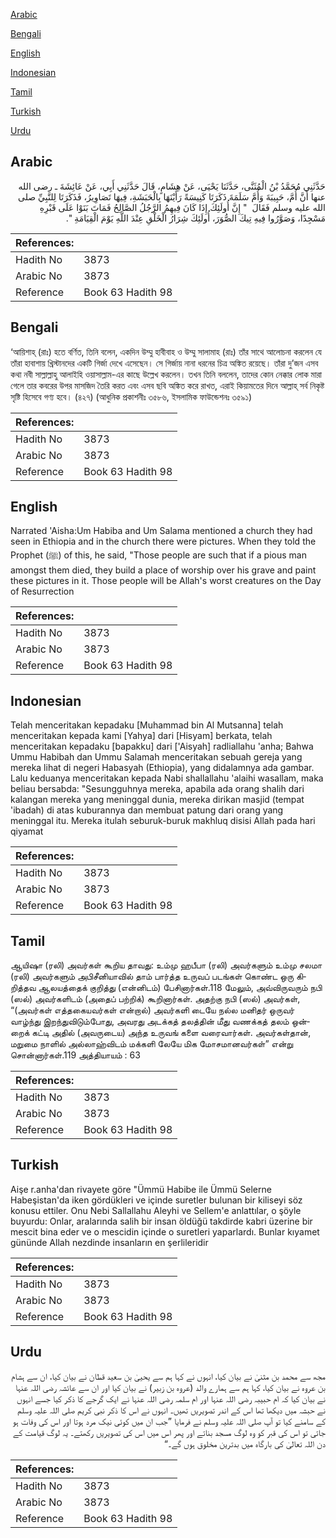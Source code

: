 [Arabic](#arabic)

[Bengali](#bengali)

[English](#english)

[Indonesian](#indonesian)

[Tamil](#tamil)

[Turkish](#turkish)

[Urdu](#urdu)

## Arabic


<div dir="rtl" lang="ar" style={{fontSize:'larger',backgroundColor:'#f8f9fa',padding:20}}>
حَدَّثَنِي مُحَمَّدُ بْنُ الْمُثَنَّى، حَدَّثَنَا يَحْيَى، عَنْ هِشَامٍ، قَالَ حَدَّثَنِي أَبِي، عَنْ عَائِشَةَ ـ رضى الله عنها أَنَّ أُمَّ، حَبِيبَةَ وَأُمَّ سَلَمَةَ ذَكَرَتَا كَنِيسَةً رَأَيْنَهَا بِالْحَبَشَةِ، فِيهَا تَصَاوِيرُ، فَذَكَرَتَا لِلنَّبِيِّ صلى الله عليه وسلم فَقَالَ ‏ "‏ إِنَّ أُولَئِكَ إِذَا كَانَ فِيهِمُ الرَّجُلُ الصَّالِحُ فَمَاتَ بَنَوْا عَلَى قَبْرِهِ مَسْجِدًا، وَصَوَّرُوا فِيهِ تِيكَ الصُّوَرَ، أُولَئِكَ شِرَارُ الْخَلْقِ عِنْدَ اللَّهِ يَوْمَ الْقِيَامَةِ ‏"‏‏.‏
</div>
<div style={{backgroundColor:'#f8f9fa',padding:20, marginBottom: 10}}><table> <thead> <tr> <th>References:</th> <th></th> </tr> </thead> <tbody><tr><td>Hadith No</td><td>3873</td></tr><tr><td>Arabic No</td><td>3873</td></tr><tr><td>Reference</td><td>Book 63 Hadith 98</td></tr></tbody></table></div>

## Bengali


<div dir="ltr" lang="bn" style={{fontSize:'larger',backgroundColor:'#f8f9fa',padding:20}}>
‘আয়িশাহ্ (রাঃ) হতে বর্ণিত, তিনি বলেন, একদিন উম্মু হাবীবাহ ও উম্মু সালামাহ (রাঃ) তাঁর সাথে আলোচনা করলেন যে তাঁরা হাবাশায় খ্রিস্টানদের একটি গির্জা দেখে এসেছেন। সে গির্জায় নানা ধরনের চিত্র অঙ্কিত রয়েছে। তাঁরা দু’জন এসব কথা নবী সাল্লাল্লাহু আলাইহি ওয়াসাল্লাম-এর কাছে উল্লেখ করলেন। তখন তিনি বললেন, তাদের কোন নেক্কার লোক মারা গেলে তার কবরের উপর মাসজিদ তৈরি করত এবং এসব ছবি অঙ্কিত করে রাখত, এরাই কিয়ামতের দিনে আল্লাহ্ সর্ব নিকৃষ্ট সৃষ্টি হিসেবে গণ্য হবে। (৪২৭) (আধুনিক প্রকাশনীঃ ৩৫৮৬, ইসলামিক ফাউন্ডেশনঃ ৩৫৯১)
</div>
<div style={{backgroundColor:'#f8f9fa',padding:20, marginBottom: 10}}><table> <thead> <tr> <th>References:</th> <th></th> </tr> </thead> <tbody><tr><td>Hadith No</td><td>3873</td></tr><tr><td>Arabic No</td><td>3873</td></tr><tr><td>Reference</td><td>Book 63 Hadith 98</td></tr></tbody></table></div>

## English


<div dir="ltr" lang="en" style={{fontSize:'larger',backgroundColor:'#f8f9fa',padding:20}}>
Narrated 'Aisha:Um Habiba and Um Salama mentioned a church they had seen in Ethiopia and in the church there were pictures. When they told the Prophet (ﷺ) of this, he said, "Those people are such that if a pious man amongst them died, they build a place of worship over his grave and paint these pictures in it. Those people will be Allah's worst creatures on the Day of Resurrection
</div>
<div style={{backgroundColor:'#f8f9fa',padding:20, marginBottom: 10}}><table> <thead> <tr> <th>References:</th> <th></th> </tr> </thead> <tbody><tr><td>Hadith No</td><td>3873</td></tr><tr><td>Arabic No</td><td>3873</td></tr><tr><td>Reference</td><td>Book 63 Hadith 98</td></tr></tbody></table></div>

## Indonesian


<div dir="ltr" lang="id" style={{fontSize:'larger',backgroundColor:'#f8f9fa',padding:20}}>
Telah menceritakan kepadaku [Muhammad bin Al Mutsanna] telah menceritakan kepada kami [Yahya] dari [Hisyam] berkata, telah menceritakan kepadaku [bapakku] dari ['Aisyah] radliallahu 'anha; Bahwa Ummu Habibah dan Ummu Salamah menceritakan sebuah gereja yang mereka lihat di negeri Habasyah (Ethiopia), yang didalamnya ada gambar. Lalu keduanya menceritakan kepada Nabi shallallahu 'alaihi wasallam, maka beliau bersabda: "Sesungguhnya mereka, apabila ada orang shalih dari kalangan mereka yang meninggal dunia, mereka dirikan masjid (tempat 'ibadah) di atas kuburannya dan membuat patung dari orang yang meninggal itu. Mereka itulah seburuk-buruk makhluq disisi Allah pada hari qiyamat
</div>
<div style={{backgroundColor:'#f8f9fa',padding:20, marginBottom: 10}}><table> <thead> <tr> <th>References:</th> <th></th> </tr> </thead> <tbody><tr><td>Hadith No</td><td>3873</td></tr><tr><td>Arabic No</td><td>3873</td></tr><tr><td>Reference</td><td>Book 63 Hadith 98</td></tr></tbody></table></div>

## Tamil


<div dir="ltr" lang="ta" style={{fontSize:'larger',backgroundColor:'#f8f9fa',padding:20}}>
ஆயிஷா (ரலி) அவர்கள் கூறிய தாவது: உம்மு ஹபீபா (ரலி) அவர்களும் உம்மு சலமா (ரலி) அவர்களும் அபிசீனியாவில் தாம் பார்த்த உருவப் படங்கள் கொண்ட ஒரு கிறித்தவ ஆலயத்தைக் குறித்து (என்னிடம்) பேசினார்கள்.118 மேலும், அவ்விருவரும் நபி (ஸல்) அவர்களிடம் (அதைப் பற்றிக்) கூறினார்கள். அதற்கு நபி (ஸல்) அவர்கள், “(அவர்கள் எத்தகையவர்கள் என்றால்) அவர்களி டையே நல்ல மனிதர் ஒருவர் வாழ்ந்து இறந்துவிடும்போது, அவரது அடக்கத் தலத்தின் மீது வணக்கத் தலம் ஒன்றைக் கட்டி அதில் (அவருடைய) அந்த உருவங் களை வரைவார்கள். அவர்கள்தான், மறுமை நாளில் அல்லாஹ்விடம் மக்களி லேயே மிக மோசமானவர்கள்” என்று சொன்னார்கள்.119 அத்தியாயம் : 63
</div>
<div style={{backgroundColor:'#f8f9fa',padding:20, marginBottom: 10}}><table> <thead> <tr> <th>References:</th> <th></th> </tr> </thead> <tbody><tr><td>Hadith No</td><td>3873</td></tr><tr><td>Arabic No</td><td>3873</td></tr><tr><td>Reference</td><td>Book 63 Hadith 98</td></tr></tbody></table></div>

## Turkish


<div dir="ltr" lang="tr" style={{fontSize:'larger',backgroundColor:'#f8f9fa',padding:20}}>
Aişe r.anha'dan rivayete göre "Ümmü Habibe ile Ümmü Selerne Habeşistan'da iken gördükleri ve içinde suretler bulunan bir kiliseyi söz konusu ettiler. Onu Nebi Sallallahu Aleyhi ve Sellem'e anlattılar, o şöyle buyurdu: Onlar, aralarında salih bir insan öldüğü takdirde kabri üzerine bir mescit bina eder ve o mescidin içinde o suretleri yaparlardı. Bunlar kıyamet gününde Allah nezdinde insanların en şerlileridir
</div>
<div style={{backgroundColor:'#f8f9fa',padding:20, marginBottom: 10}}><table> <thead> <tr> <th>References:</th> <th></th> </tr> </thead> <tbody><tr><td>Hadith No</td><td>3873</td></tr><tr><td>Arabic No</td><td>3873</td></tr><tr><td>Reference</td><td>Book 63 Hadith 98</td></tr></tbody></table></div>

## Urdu


<div dir="rtl" lang="ur" style={{fontSize:'larger',backgroundColor:'#f8f9fa',padding:20}}>
مجھ سے محمد بن مثنیٰ نے بیان کیا، انہوں نے کہا ہم سے یحییٰ بن سعید قطان نے بیان کیا، ان سے ہشام بن عروہ نے بیان کیا، کہا ہم سے ہمارے والد (عروہ بن زبیر) نے بیان کیا اور ان سے عائشہ رضی اللہ عنہا نے بیان کیا کہ ام حبیبہ رضی اللہ عنہا اور ام سلمہ رضی اللہ عنہا نے ایک گرجے کا ذکر کیا جسے انہوں نے حبشہ میں دیکھا تھا اس کے اندر تصویریں تھیں۔ انہوں نے اس کا ذکر نبی کریم صلی اللہ علیہ وسلم کے سامنے کیا تو آپ صلی اللہ علیہ وسلم نے فرمایا ”جب ان میں کوئی نیک مرد ہوتا اور اس کی وفات ہو جاتی تو اس کی قبر کو وہ لوگ مسجد بناتے اور پھر اس میں اس کی تصویریں رکھتے۔ یہ لوگ قیامت کے دن اللہ تعالیٰ کی بارگاہ میں بدترین مخلوق ہوں گے۔“
</div>
<div style={{backgroundColor:'#f8f9fa',padding:20, marginBottom: 10}}><table> <thead> <tr> <th>References:</th> <th></th> </tr> </thead> <tbody><tr><td>Hadith No</td><td>3873</td></tr><tr><td>Arabic No</td><td>3873</td></tr><tr><td>Reference</td><td>Book 63 Hadith 98</td></tr></tbody></table></div>